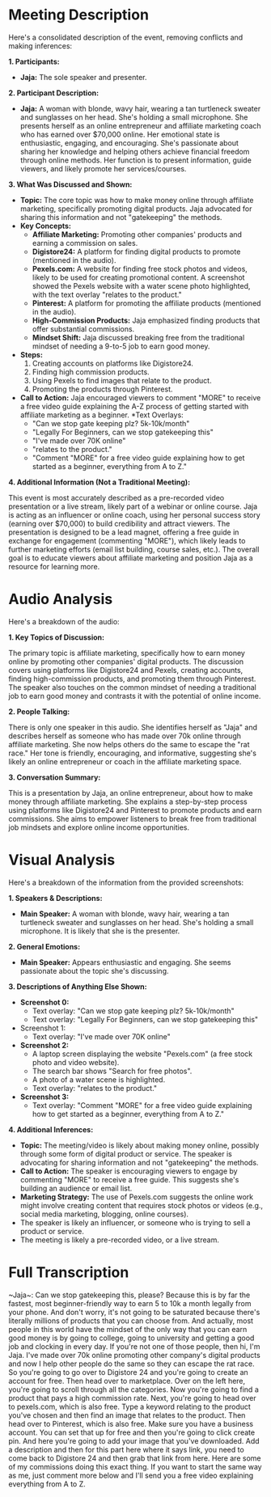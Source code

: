 # Meeting Description

Here's a consolidated description of the event, removing conflicts and making inferences:

**1. Participants:**

*   **Jaja:** The sole speaker and presenter.

**2. Participant Description:**

*   **Jaja:** A woman with blonde, wavy hair, wearing a tan turtleneck sweater and sunglasses on her head. She's holding a small microphone. She presents herself as an online entrepreneur and affiliate marketing coach who has earned over $70,000 online. Her emotional state is enthusiastic, engaging, and encouraging. She's passionate about sharing her knowledge and helping others achieve financial freedom through online methods. Her function is to present information, guide viewers, and likely promote her services/courses.

**3. What Was Discussed and Shown:**

*   **Topic:** The core topic was how to make money online through affiliate marketing, specifically promoting digital products. Jaja advocated for sharing this information and not "gatekeeping" the methods.
*   **Key Concepts:**
    *   **Affiliate Marketing:** Promoting other companies' products and earning a commission on sales.
    *   **Digistore24:** A platform for finding digital products to promote (mentioned in the audio).
    *   **Pexels.com:** A website for finding free stock photos and videos, likely to be used for creating promotional content. A screenshot showed the Pexels website with a water scene photo highlighted, with the text overlay "relates to the product."
    *   **Pinterest:** A platform for promoting the affiliate products (mentioned in the audio).
    *   **High-Commission Products:** Jaja emphasized finding products that offer substantial commissions.
    *   **Mindset Shift:** Jaja discussed breaking free from the traditional mindset of needing a 9-to-5 job to earn good money.
* **Steps:**
    1. Creating accounts on platforms like Digistore24.
    2. Finding high commission products.
    3. Using Pexels to find images that relate to the product.
    4. Promoting the products through Pinterest.
*   **Call to Action:** Jaja encouraged viewers to comment "MORE" to receive a free video guide explaining the A-Z process of getting started with affiliate marketing as a beginner.
*Text Overlays:
    * "Can we stop gate keeping plz? 5k-10k/month"
    * "Legally For Beginners, can we stop gatekeeping this"
    * "I've made over 70K online"
    * "relates to the product."
    * "Comment "MORE" for a free video guide explaining how to get started as a beginner, everything from A to Z."

**4. Additional Information (Not a Traditional Meeting):**

This event is most accurately described as a pre-recorded video presentation or a live stream, likely part of a webinar or online course. Jaja is acting as an influencer or online coach, using her personal success story (earning over $70,000) to build credibility and attract viewers. The presentation is designed to be a lead magnet, offering a free guide in exchange for engagement (commenting "MORE"), which likely leads to further marketing efforts (email list building, course sales, etc.). The overall goal is to educate viewers about affiliate marketing and position Jaja as a resource for learning more.



# Audio Analysis

Here's a breakdown of the audio:

**1. Key Topics of Discussion:**

The primary topic is affiliate marketing, specifically how to earn money online by promoting other companies' digital products. The discussion covers using platforms like Digistore24 and Pexels, creating accounts, finding high-commission products, and promoting them through Pinterest. The speaker also touches on the common mindset of needing a traditional job to earn good money and contrasts it with the potential of online income.

**2. People Talking:**

There is only one speaker in this audio. She identifies herself as "Jaja" and describes herself as someone who has made over 70k online through affiliate marketing. She now helps others do the same to escape the "rat race." Her tone is friendly, encouraging, and informative, suggesting she's likely an online entrepreneur or coach in the affiliate marketing space.

**3. Conversation Summary:**

This is a presentation by Jaja, an online entrepreneur, about how to make money through affiliate marketing. She explains a step-by-step process using platforms like Digistore24 and Pinterest to promote products and earn commissions. She aims to empower listeners to break free from traditional job mindsets and explore online income opportunities.



# Visual Analysis

Here's a breakdown of the information from the provided screenshots:

**1. Speakers & Descriptions:**

*   **Main Speaker:** A woman with blonde, wavy hair, wearing a tan turtleneck sweater and sunglasses on her head. She's holding a small microphone. It is likely that she is the presenter.

**2. General Emotions:**

*   **Main Speaker:** Appears enthusiastic and engaging. She seems passionate about the topic she's discussing.

**3. Descriptions of Anything Else Shown:**

*   **Screenshot 0:**
    *   Text overlay: "Can we stop gate keeping plz? 5k-10k/month"
    *   Text overlay: "Legally For Beginners, can we stop gatekeeping this"
* Screenshot 1:
    * Text overlay: "I've made over 70K online"
*   **Screenshot 2:**
    *   A laptop screen displaying the website "Pexels.com" (a free stock photo and video website).
    *   The search bar shows "Search for free photos".
    *   A photo of a water scene is highlighted.
    * Text overlay: "relates to the product."
*   **Screenshot 3:**
    *   Text overlay: "Comment "MORE" for a free video guide explaining how to get started as a beginner, everything from A to Z."

**4. Additional Inferences:**

*   **Topic:** The meeting/video is likely about making money online, possibly through some form of digital product or service. The speaker is advocating for sharing information and not "gatekeeping" the methods.
*   **Call to Action:** The speaker is encouraging viewers to engage by commenting "MORE" to receive a free guide. This suggests she's building an audience or email list.
*   **Marketing Strategy:** The use of Pexels.com suggests the online work might involve creating content that requires stock photos or videos (e.g., social media marketing, blogging, online courses).
* The speaker is likely an influencer, or someone who is trying to sell a product or service.
* The meeting is likely a pre-recorded video, or a live stream.



# Full Transcription

~Jaja~: Can we stop gatekeeping this, please? Because this is by far the fastest, most beginner-friendly way to earn 5 to 10k a month legally from your phone. And don't worry, it's not going to be saturated because there's literally millions of products that you can choose from. And actually, most people in this world have the mindset of the only way that you can earn good money is by going to college, going to university and getting a good job and clocking in every day. If you're not one of those people, then hi, I'm Jaja. I've made over 70k online promoting other company's digital products and now I help other people do the same so they can escape the rat race. So you're going to go over to Digistore 24 and you're going to create an account for free. Then head over to marketplace. Over on the left here, you're going to scroll through all the categories. Now you're going to find a product that pays a high commission rate. Next, you're going to head over to pexels.com, which is also free. Type a keyword relating to the product you've chosen and then find an image that relates to the product. Then head over to Pinterest, which is also free. Make sure you have a business account. You can set that up for free and then you're going to click create pin. And here you're going to add your image that you've downloaded. Add a description and then for this part here where it says link, you need to come back to Digistore 24 and then grab that link from here. Here are some of my commissions doing this exact thing. If you want to start the same way as me, just comment more below and I'll send you a free video explaining everything from A to Z.